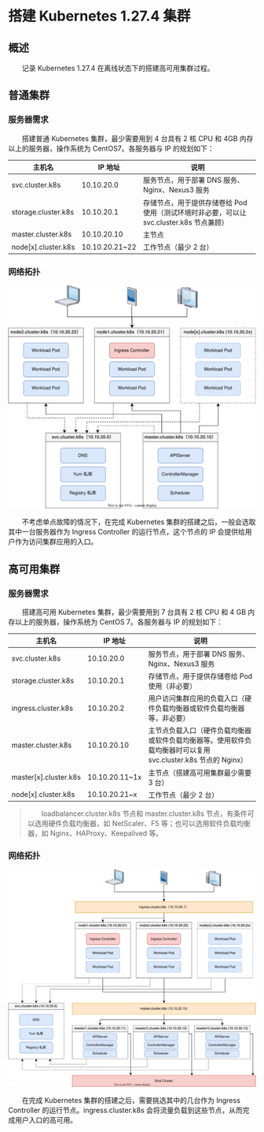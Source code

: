 # 搭建 Kubernetes 1.27.4 集群
## 概述
&emsp;&emsp;记录 Kubernetes 1.27.4 在离线状态下的搭建高可用集群过程。

## 普通集群
### 服务器需求
&emsp;&emsp;搭建普通 Kubernetes 集群，最少需要用到 4 台具有 2 核 CPU 和 4GB 内存以上的服务器，操作系统为 CentOS7。各服务器与 IP 的规划如下：

| 主机名                 | IP 地址          | 说明                                                      |
|---------------------|----------------|---------------------------------------------------------|
| svc.cluster.k8s     | 10.10.20.0     | 服务节点，用于部署 DNS 服务、Nginx、Nexus3 服务                        |
| storage.cluster.k8s | 10.10.20.1     | 存储节点，用于提供存储卷给 Pod 使用（测试环境时非必要，可以让 svc.cluster.k8s 节点兼顾） |
| master.cluster.k8s  | 10.10.20.10    | 主节点                                                     |
| node[x].cluster.k8s | 10.10.20.21~22 | 工作节点（最少 2 台）                                            |

### 网络拓扑
![](./assets/topo.svg)

&emsp;&emsp;不考虑单点故障的情况下，在完成 Kubernetes 集群的搭建之后，一般会选取其中一台服务器作为 Ingress Controller 的运行节点，这个节点的 IP 会提供给用户作为访问集群应用的入口。

## 高可用集群
### 服务器需求
&emsp;&emsp;搭建高可用 Kubernetes 集群，最少需要用到 7 台具有 2 核 CPU 和 4 GB 内存以上的服务器，操作系统为 CentOS 7。各服务器与 IP 的规划如下：

| 主机名                   | IP 地址          | 说明                                                                 |
|-----------------------|----------------|--------------------------------------------------------------------|
| svc.cluster.k8s       | 10.10.20.0     | 服务节点，用于部署 DNS 服务、Nginx、Nexus3 服务                                   |
| storage.cluster.k8s   | 10.10.20.1     | 存储节点，用于提供存储卷给 Pod 使用（非必要）                                          |
| ingress.cluster.k8s   | 10.10.20.2     | 用户访问集群应用的负载入口（硬件负载均衡器或软件负载均衡器等，非必要）                                |
| master.cluster.k8s    | 10.10.20.10    | 主节点负载入口（硬件负载均衡器或软件负载均衡器等。使用软件负载均衡器时可以复用 svc.cluster.k8s 节点的 Nginx） |
| master[x].cluster.k8s | 10.10.20.11~1x | 主节点（搭建高可用集群最少需要 3 台）                                               |
| node[x].cluster.k8s   | 10.10.20.21~x  | 工作节点（最少 2 台）                                                       |

> &emsp;&emsp;loadbalancer.cluster.k8s 节点和 master.cluster.k8s 节点，有条件可以选用硬件负载均衡器，如 NetScaler、F5
> 等；也可以选用软件负载均衡器，如 Nginx、HAProxy、Keepalived 等。

### 网络拓扑
![](./assets/topo-high-availability.svg)

&emsp;&emsp;在完成 Kubernetes 集群的搭建之后，需要挑选其中的几台作为 Ingress Controller 的运行节点。ingress.cluster.k8s 会将流量负载到这些节点，从而完成用户入口的高可用。